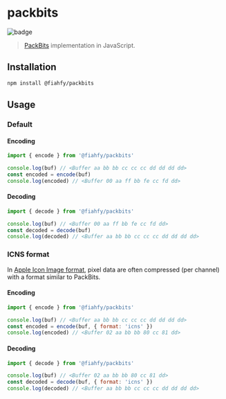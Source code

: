 <!-- markdownlint-disable MD024 -->

# packbits

![badge](https://github.com/fiahfy/packbits/workflows/Node.js%20Package/badge.svg)

> [PackBits](https://en.wikipedia.org/wiki/PackBits) implementation in JavaScript.

## Installation

```bash
npm install @fiahfy/packbits
```

## Usage

### Default

#### Encoding

```js
import { encode } from '@fiahfy/packbits'

console.log(buf) // <Buffer aa bb bb cc cc cc dd dd dd dd>
const encoded = encode(buf)
console.log(encoded) // <Buffer 00 aa ff bb fe cc fd dd>
```

#### Decoding

```js
import { decode } from '@fiahfy/packbits'

console.log(buf) // <Buffer 00 aa ff bb fe cc fd dd>
const decoded = decode(buf)
console.log(decoded) // <Buffer aa bb bb cc cc cc dd dd dd dd>
```

### ICNS format

In [Apple Icon Image format](https://en.wikipedia.org/wiki/Apple_Icon_Image_format), pixel data are often compressed (per channel) with a format similar to PackBits.

#### Encoding

```js
import { encode } from '@fiahfy/packbits'

console.log(buf) // <Buffer aa bb bb cc cc cc dd dd dd dd>
const encoded = encode(buf, { format: 'icns' })
console.log(encoded) // <Buffer 02 aa bb bb 80 cc 81 dd>
```

#### Decoding

```js
import { decode } from '@fiahfy/packbits'

console.log(buf) // <Buffer 02 aa bb bb 80 cc 81 dd>
const decoded = decode(buf, { format: 'icns' })
console.log(decoded) // <Buffer aa bb bb cc cc cc dd dd dd dd>
```
